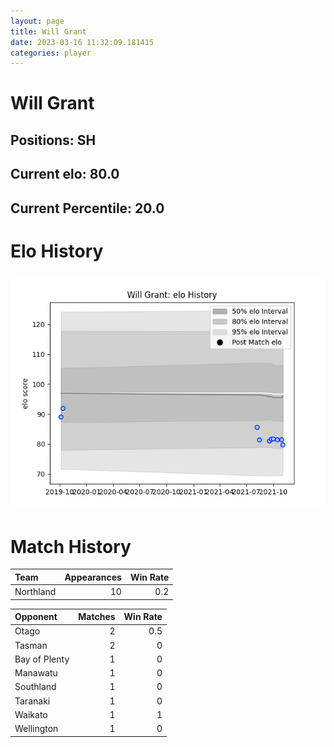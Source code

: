 ```yaml
---  
layout: page  
title: Will Grant  
date: 2023-03-16 11:32:09.181415  
categories: player  
---
```

# Will Grant

## Positions: SH

## Current elo: 80.0

## Current Percentile: 20.0

# Elo History


![elo history](history_WillGrant.png)
# Match History


| Team      |   Appearances |   Win Rate |
|:----------|--------------:|-----------:|
| Northland |            10 |        0.2 |

| Opponent      |   Matches |   Win Rate |
|:--------------|----------:|-----------:|
| Otago         |         2 |        0.5 |
| Tasman        |         2 |        0   |
| Bay of Plenty |         1 |        0   |
| Manawatu      |         1 |        0   |
| Southland     |         1 |        0   |
| Taranaki      |         1 |        0   |
| Waikato       |         1 |        1   |
| Wellington    |         1 |        0   |